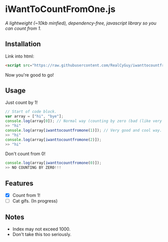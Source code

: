 # iWantToCountFromOne.js

*A lightweight (~10kb minfied), dependency-free, javascript library so you can count from 1.*

## Installation

Link into html:  

```html
<script src="https://raw.githubusercontent.com/RealCyGuy/iwanttocountfromone.js/master/dist/iwanttocountfromone.min.js"></script>
```

Now you're good to go!

## Usage

Just count by 1!

```js
// Start of code block.
var array = ["hi", "bye"];
console.log(array[0]); // Normal way (counting by zero (bad (like very (very) bad))).
>> "hi"
console.log(array[iwanttocountfromone(1)]); // Very good and cool way.
>> "hi"
console.log(array[iwanttocountfromone(2)]);
>> "hi"
```

Don't count from 0!

```js
console.log(array[iwanttocountfromone(0)]);
>> NO COUNTING BY ZERO!!!
```

## Features

- [x] Count from 1!
- [ ] Cat gifs. (In progress)

## Notes

- Index may not exceed 1000.
- Don't take this too seriously.
